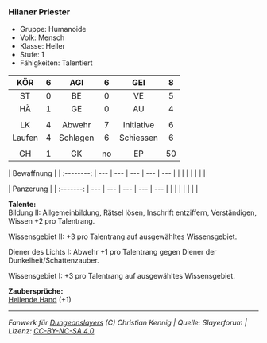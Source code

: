 ### Hilaner Priester

- Gruppe: Humanoide
- Volk: Mensch
- Klasse: Heiler
- Stufe: 1
- Fähigkeiten: Talentiert

|  KÖR   |  6  |   AGI    |  6  |    GEI     |  8  |
| :----: | :-: | :------: | :-: | :--------: | :-: |
|   ST   |  0  |    BE    |  0  |     VE     |  5  |
|   HÄ   |  1  |    GE    |  0  |     AU     |  4  |
|        |     |          |     |            |     |
|   LK   |  4  |  Abwehr  |  7  | Initiative |  6  |
| Laufen |  4  | Schlagen |  6  | Schiessen  |  6  |
|        |     |          |     |            |     |
|   GH   |  1  |    GK    | no  |     EP     | 50  |

| Bewaffnung |
| :--------: | --- | --- | --- | --- | --- |
|            |     |     |     |     |     |

| Panzerung |
| :-------: | --- | --- | --- | --- | --- |
|           |     |     |     |     |     |

**Talente:**  
Bildung II: Allgemeinbildung, Rätsel lösen, Inschrift entziffern, Verständigen, Wissen +2 pro Talentrang.

Wissensgebiet II: +3 pro Talentrang auf ausgewähltes Wissensgebiet.

Diener des Lichts I: Abwehr +1 pro Talentrang gegen Diener der Dunkelheit/Schattenzauber.

Wissensgebiet I: +3 pro Talentrang auf ausgewähltes Wissensgebiet.

**Zaubersprüche:**  
[Heilende Hand](/grw/zauber/heilende-hand.md) (+1)

---

_Fanwerk für [Dungeonslayers](https://www.dungeonslayers.net/) (C) Christian Kennig | Quelle: Slayerforum | Lizenz: [CC-BY-NC-SA 4.0](https://creativecommons.org/licenses/by-nc-sa/4.0/deed.de)_
